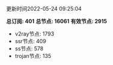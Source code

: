更新时间2022-05-24 09:25:04

**总订阅: 401**
**总节点: 16061**
**有效节点: 2915**
- v2ray节点: 1793
- ssr节点: 409
- ss节点: 578
- trojan节点: 135
